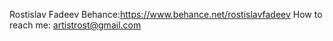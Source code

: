 Rostislav Fadeev
Behance:https://www.behance.net/rostislavfadeev
How to reach me: artistrost@gmail.com
